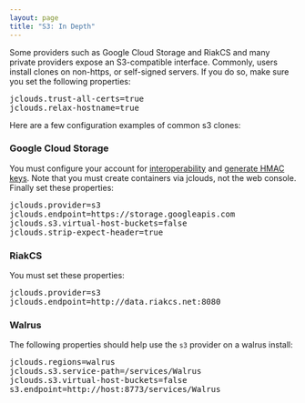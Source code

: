 ```yaml
---
layout: page
title: "S3: In Depth"
---
```


Some providers such as Google Cloud Storage and RiakCS and many private providers expose an S3-compatible interface.  Commonly, users install clones on non-https, or self-signed servers.  If you do so, make sure you set the following properties:

<pre>
jclouds.trust-all-certs=true
jclouds.relax-hostname=true
</pre>

Here are a few configuration examples of common s3 clones:

### Google Cloud Storage
You must configure your account for [interoperability](https://developers.google.com/storage/docs/interoperability) and [generate HMAC keys](https://developers.google.com/storage/docs/reference/v1/getting-startedv1#keys).  Note that you must create containers via jclouds, not the web console.  Finally set these properties:

<pre>
jclouds.provider=s3
jclouds.endpoint=https://storage.googleapis.com
jclouds.s3.virtual-host-buckets=false
jclouds.strip-expect-header=true
</pre>

### RiakCS
You must set these properties:

<pre>
jclouds.provider=s3
jclouds.endpoint=http://data.riakcs.net:8080
</pre>

### Walrus
The following properties should help use the `s3` provider on a walrus install:

<pre>
jclouds.regions=walrus
jclouds.s3.service-path=/services/Walrus
jclouds.s3.virtual-host-buckets=false
s3.endpoint=http://host:8773/services/Walrus
</pre>

